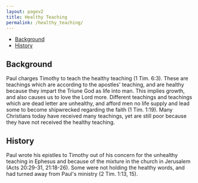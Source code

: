 ```yaml
---
layout: pagev2
title: Healthy Teaching
permalink: /healthy_teaching/
---
```

- [Background](#background)
- [History](#history)

## Background

Paul charges Timothy to teach the healthy teaching (1 Tim. 6:3). These are teachings which are according to the apostles' teaching, and are healthy because they impart the Triune God as life into man. This implies growth, and also causes us to love the Lord more. Different teachings and teachings which are dead letter are unhealthy, and afford men no life supply and lead some to become shipwrecked regarding the faith (1 Tim. 1:19). Many Christians today have received many teachings, yet are still poor because they have not received the healthy teaching.



## History

Paul wrote his epistles to Timothy out of his concern for the unhealthy teaching in Ephesus and because of the mixture in the church in Jerusalem (Acts 20:29-31, 21:18-26). Some were not holding the healthy words, and had turned away from Paul's ministry (2 Tim. 1:13, 15). 